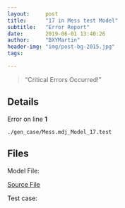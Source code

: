```yaml
---
layout:     post
title:      "17 in Mess test Model"
subtitle:   "Error Report"
date:       2019-06-01 13:40:26
author:     "BXYMartin"
header-img: "img/post-bg-2015.jpg"
tags:

---
```


> “Critical Errors Occurred!”


## Details

Error on line **1**

```
./gen_case/Mess.mdj_Model_17.test
```

## Files

Model File:

[Source File](https://github.com/BXYMartin/OO-Public/blob/master/test_mdj/Mess.mdj)

Test case:

```

```



